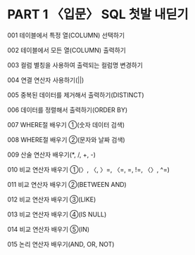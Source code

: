 # PART 1 〈입문〉 SQL 첫발 내딛기

001 테이블에서 특정 열(COLUMN) 선택하기



002 테이블에서 모든 열(COLUMN) 출력하기

003 컬럼 별칭을 사용하여 출력되는 컬럼명 변경하기

004 연결 연산자 사용하기(||)

005 중복된 데이터를 제거해서 출력하기(DISTINCT)

006 데이터를 정렬해서 출력하기(ORDER BY)

007 WHERE절 배우기 ①(숫자 데이터 검색)

008 WHERE절 배우기 ②(문자와 날짜 검색)

009 산술 연산자 배우기(*, /, +, -)

010 비교 연산자 배우기 ①(〉, 〈, 〉=, 〈=, =, !=, 〈〉, ^=)

011 비교 연산자 배우기 ②(BETWEEN AND)

012 비교 연산자 배우기 ③(LIKE)

013 비교 연산자 배우기 ④(IS NULL)

014 비교 연산자 배우기 ⑤(IN)

015 논리 연산자 배우기(AND, OR, NOT)



